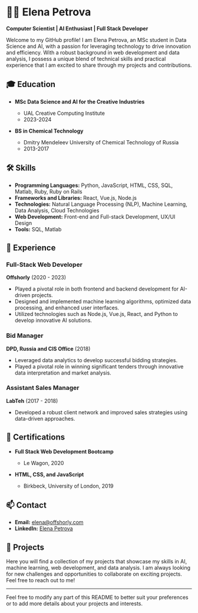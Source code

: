 # 👩‍💻 Elena Petrova

**Computer Scientist | AI Enthusiast | Full Stack Developer**

Welcome to my GitHub profile! I am Elena Petrova, an MSc student in Data Science and AI, with a passion for leveraging technology to drive innovation and efficiency. With a robust background in web development and data analysis, I possess a unique blend of technical skills and practical experience that I am excited to share through my projects and contributions.

## 🎓 Education

- **MSc Data Science and AI for the Creative Industries**
  - UAL Creative Computing Institute
  - 2023-2024

- **BS in Chemical Technology**
  - Dmitry Mendeleev University of Chemical Technology of Russia
  - 2013-2017

## 🛠️ Skills

- **Programming Languages:** Python, JavaScript, HTML, CSS, SQL, Matlab, Ruby, Ruby on Rails
- **Frameworks and Libraries:** React, Vue.js, Node.js
- **Technologies:** Natural Language Processing (NLP), Machine Learning, Data Analysis, Cloud Technologies
- **Web Development:** Front-end and Full-stack Development, UX/UI Design
- **Tools:** SQL, Matlab

## 💼 Experience

### Full-Stack Web Developer
**Offshorly** (2020 - 2023)
- Played a pivotal role in both frontend and backend development for AI-driven projects.
- Designed and implemented machine learning algorithms, optimized data processing, and enhanced user interfaces.
- Utilized technologies such as Node.js, Vue.js, React, and Python to develop innovative AI solutions.

### Bid Manager
**DPD, Russia and CIS Office** (2018)
- Leveraged data analytics to develop successful bidding strategies.
- Played a pivotal role in winning significant tenders through innovative data interpretation and market analysis.

### Assistant Sales Manager
**LabTeh** (2017 - 2018)
- Developed a robust client network and improved sales strategies using data-driven approaches.

## 📜 Certifications

- **Full Stack Web Development Bootcamp**
  - Le Wagon, 2020

- **HTML, CSS, and JavaScript**
  - Birkbeck, University of London, 2019

## 📫 Contact

- **Email:** elena@offshorly.com
- **LinkedIn:** [Elena Petrova](https://www.linkedin.com/in/elena-tech/)

## 🌟 Projects

Here you will find a collection of my projects that showcase my skills in AI, machine learning, web development, and data analysis. I am always looking for new challenges and opportunities to collaborate on exciting projects. Feel free to reach out to me!

---

Feel free to modify any part of this README to better suit your preferences or to add more details about your projects and interests.
